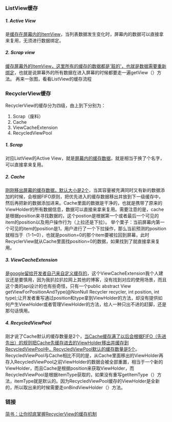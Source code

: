 ### ListView缓存

##### 1. Active View
是<u>缓存在屏幕内的ItemView</u>，当列表数据发生变化时，屏幕内的数据可以直接拿来复用，无须进行数据绑定。

##### 2. Scrap view
<u>缓存屏幕外的ItemView，这里所有的缓存的数据都是'脏的'，也就是数据需要重新绑定</u>，也就是说屏幕外的所有数据在进入屏幕的时候都要走一遍getView（）方法。
再来一张图，看看ListView的缓存流程


### RecyclerView缓存

RecyclerView的缓存分为四级，由上到下分别为：

1. Scrap（废料）
2. Cache
3. ViewCacheExtension
4. RecycledViewPool

##### 1. Scrap
对应ListView的Active View，就是<u>屏幕内的缓存数据</u>，就是相当于换了个名字，可以直接拿来复用。


##### 2. Cache
<u>刚刚移出屏幕的缓存数据，默认大小是2个</u>，当其容量被充满同时又有新的数据添加的时候，会根据FIFO原则，把优先进入的缓存数据移出并放到下一级缓存中，然后再把新的数据添加进来。Cache里面的数据是干净的，也就是携带了原来的ViewHolder的所有数据信息，数据可以直接来拿来复用。需要注意的是，cache是根据position来寻找数据的，这个postion是根据第一个或者最后一个可见的item的position以及用户操作行为（上拉还是下拉）。
举个栗子：当前屏幕内第一个可见的item的position是1，用户进行了一个下拉操作，那么当前预测的position就相当于（1-1=0），也就是position=0的那个item要被拉回到屏幕，此时RecyclerView就从Cache里面找position=0的数据，如果找到了就直接拿来复用。


##### 3. ViewCacheExtension
<u>是google留给开发者自己来自定义缓存的</u>，这个ViewCacheExtension我个人建议还是要慎用，因为我扒拉扒拉网上其他的博客，没有找到对应的使用场景，而且这个类的api设计的也有些奇怪，只有一个public abstract View getViewForPositionAndType(@NonNull Recycler recycler, int position, int type);让开发者重写通过position和type拿到ViewHolder的方法，却没有提供如何产生ViewHolder或者管理ViewHolder的方法，给人一种只出不进的赶脚，还是那句话慎用。


##### 4. RecycledViewPool
刚才说了Cache默认的缓存数量是2个，<u>当Cache缓存满了以后会根据FIFO（先进先出）的规则把Cache先缓存进去的ViewHolder移出并缓存到RecycledViewPool中，RecycledViewPool默认的缓存数量是5个</u>。RecycledViewPool与Cache相比不同的是，从Cache里面移出的ViewHolder再存入RecycledViewPool之前ViewHolder的数据会被全部重置，相当于一个新的ViewHolder，而且Cache是根据position来获取ViewHolder，而RecycledViewPool是根据itemType获取的，如果没有重写getItemType（）方法，itemType就是默认的。因为RecycledViewPool缓存的ViewHolder是全新的，所以取出来的时候需要走onBindViewHolder（）方法。

### 链接
[简书：让你彻底掌握RecyclerView的缓存机制](http://www.360doc.com/content/19/0712/11/36367108_848240455.shtml)